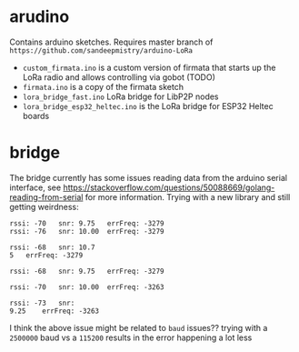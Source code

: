 # arudino

Contains arduino sketches. Requires master branch of `https://github.com/sandeepmistry/arduino-LoRa`

* `custom_firmata.ino` is a custom version of firmata that starts up the LoRa radio and allows controlling via gobot (TODO)
* `firmata.ino` is a copy of the firmata sketch
* `lora_bridge_fast.ino` LoRa bridge for LibP2P nodes
* `lora_bridge_esp32_heltec.ino` is the LoRa bridge for ESP32 Heltec boards

# bridge

The bridge currently has some issues reading data from the arduino serial interface, see https://stackoverflow.com/questions/50088669/golang-reading-from-serial for more information.
Trying with a new library and still getting weirdness:

```
rssi: -70	snr: 9.75	errFreq: -3279
rssi: -76	snr: 10.00	errFreq: -3279

rssi: -68	snr: 10.7
5	errFreq: -3279

rssi: -68	snr: 9.75	errFreq: -3279

rssi: -70	snr: 10.00	errFreq: -3263

rssi: -73	snr: 
9.25	errFreq: -3263
```

I think the above issue might be related to `baud` issues?? trying with a `2500000` baud vs a `115200` results in the error happening a lot less